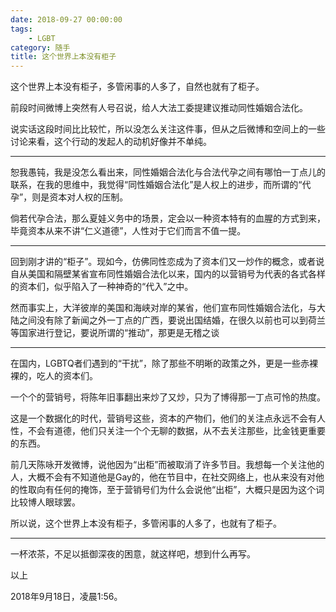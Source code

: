 ```yaml
---
date: 2018-09-27 00:00:00
tags:
    - LGBT
category: 随手
title: 这个世界上本没有柜子
---
```

这个世界上本没有柜⼦，多管闲事的人多了，自然也就有了柜⼦。

前段时间微博上突然有人号召说，给⼈大法工委提建议推动同性婚姻合法化。

说实话这段时间⽐比较忙，所以没怎么关注这件事，但从之后微博和空间上的⼀些讨论来看，这个⾏动的发起人的动机好像并不单纯。

---

恕我愚钝，我是没怎么看出来，同性婚姻合法化与合法代孕之间有哪怕一丁点儿的联系，在我的思维中，我觉得“同性婚姻合法化”是人权上的进步，而所谓的“代孕”，则是资本对人权的压制。

倘若代孕合法，那么夏娃义务中的场景，定会以一种资本特有的血腥的方式到来，毕竟资本从来不讲“仁义道德”，人性对于它们而言不值一提。

---

回到刚才讲的“柜子”。现如今，仿佛同性恋成为了资本们又一炒作的概念，或者说自从美国和隔壁某省宣布同性婚姻合法化以来，国内的以营销号为代表的各式各样的资本们，似乎陷入了一种神奇的“代入”之中。

然而事实上，大洋彼岸的美国和海峡对岸的某省，他们宣布同性婚姻合法化，与大陆之间没有除了新闻之外一丁点的广西，要说出国结婚，在很久以前也可以到荷兰等国家进行登记，要说所谓的“推动”，那更是无稽之谈

---

在国内，LGBTQ者们遇到的“干扰”，除了那些不明晰的政策之外，更是一些赤裸裸的，吃人的资本们。

一个个的营销号，将陈年旧事翻出来炒了又炒，只为了博得那一丁点可怜的热度。

这是一个数据化的时代，营销号这些，资本的产物们，他们的关注点永远不会有人性，不会有道德，他们只关注一个个无聊的数据，从不去关注那些，比金钱更重要的东西。

前几天陈咏开发微博，说他因为“出柜”而被取消了许多节目。我想每一个关注他的人，大概不会有不知道他是Gay的，他在节目中，在社交网络上，也从来没有对他的性取向有任何的掩饰，至于营销号们为什么会说他“出柜”，大概只是因为这个词比较博人眼球罢。

所以说，这个世界上本没有柜子，多管闲事的人多了，也就有了柜子。

---

一杯浓茶，不足以抵御深夜的困意，就这样吧，想到什么再写。

以上

2018年9月18日，凌晨1:56。